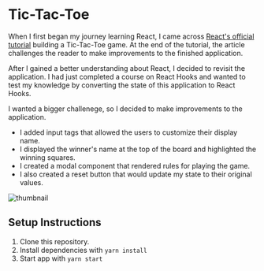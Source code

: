 # Tic-Tac-Toe

When I first began my journey learning React, I came across [React's official tutorial](https://reactjs.org/tutorial/tutorial.html) building a Tic-Tac-Toe game. At the end of the tutorial, the article challenges the reader to make improvements to the finished application.

After I gained a better understanding about React, I decided to revisit the application. I had just completed a course on React Hooks and wanted to test my knowledge by converting the state of this application to React Hooks.

I wanted a bigger challenege, so I decided to make improvements to the application.

- I added input tags that allowed the users to customize their display name.
- I displayed the winner's name at the top of the board and highlighted the winning squares.
- I created a modal component that rendered rules for playing the game.
- I also created a reset button that would update my state to their original values.

![thumbnail](https://user-images.githubusercontent.com/54158919/67895728-081f2300-fb29-11e9-811b-26dfd122d1ca.png)

## Setup Instructions

1. Clone this repository.
2. Install dependencies with `yarn install`
3. Start app with `yarn start`
